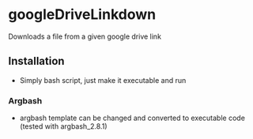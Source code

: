 # googleDriveLinkdown
Downloads a file from a given google drive link

## Installation
- Simply bash script, just make it executable and run

### Argbash
- argbash template can be changed and converted to executable code (tested with argbash_2.8.1)
